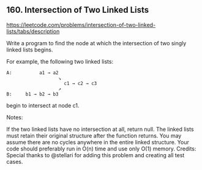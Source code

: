 ## 160. Intersection of Two Linked Lists

https://leetcode.com/problems/intersection-of-two-linked-lists/tabs/description

Write a program to find the node at which the intersection of two singly linked lists begins.


For example, the following two linked lists:

```
A:          a1 → a2
                   ↘
                     c1 → c2 → c3
                   ↗
B:     b1 → b2 → b3
```

begin to intersect at node c1.


Notes:

If the two linked lists have no intersection at all, return null.
The linked lists must retain their original structure after the function returns.
You may assume there are no cycles anywhere in the entire linked structure.
Your code should preferably run in O(n) time and use only O(1) memory.
Credits:
Special thanks to @stellari for adding this problem and creating all test cases.
